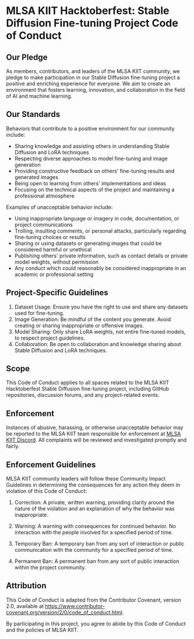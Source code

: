 # MLSA KIIT Hacktoberfest: Stable Diffusion Fine-tuning Project Code of Conduct

## Our Pledge

As members, contributors, and leaders of the MLSA KIIT community, we pledge to make participation in our Stable Diffusion fine-tuning project a positive and enriching experience for everyone. We aim to create an environment that fosters learning, innovation, and collaboration in the field of AI and machine learning.

## Our Standards

Behaviors that contribute to a positive environment for our community include:

* Sharing knowledge and assisting others in understanding Stable Diffusion and LoRA techniques
* Respecting diverse approaches to model fine-tuning and image generation
* Providing constructive feedback on others' fine-tuning results and generated images
* Being open to learning from others' implementations and ideas
* Focusing on the technical aspects of the project and maintaining a professional atmosphere

Examples of unacceptable behavior include:

* Using inappropriate language or imagery in code, documentation, or project communications
* Trolling, insulting comments, or personal attacks, particularly regarding fine-tuning choices or results
* Sharing or using datasets or generating images that could be considered harmful or unethical
* Publishing others' private information, such as contact details or private model weights, without permission
* Any conduct which could reasonably be considered inappropriate in an academic or professional setting

## Project-Specific Guidelines

1. Dataset Usage: Ensure you have the right to use and share any datasets used for fine-tuning.
2. Image Generation: Be mindful of the content you generate. Avoid creating or sharing inappropriate or offensive images.
3. Model Sharing: Only share LoRA weights, not entire fine-tuned models, to respect project guidelines.
4. Collaboration: Be open to collaboration and knowledge sharing about Stable Diffusion and LoRA techniques.

## Scope

This Code of Conduct applies to all spaces related to the MLSA KIIT Hacktoberfest Stable Diffusion fine-tuning project, including GitHub repositories, discussion forums, and any project-related events.

## Enforcement

Instances of abusive, harassing, or otherwise unacceptable behavior may be reported to the MLSA KIIT team responsible for enforcement at [MLSA KIIT Discord](https://discord.gg/DymVbhCmJf). All complaints will be reviewed and investigated promptly and fairly.

## Enforcement Guidelines

MLSA KIIT community leaders will follow these Community Impact Guidelines in determining the consequences for any action they deem in violation of this Code of Conduct:

1. Correction: A private, written warning, providing clarity around the nature of the violation and an explanation of why the behavior was inappropriate.

2. Warning: A warning with consequences for continued behavior. No interaction with the people involved for a specified period of time.

3. Temporary Ban: A temporary ban from any sort of interaction or public communication with the community for a specified period of time.

4. Permanent Ban: A permanent ban from any sort of public interaction within the project community.

## Attribution

This Code of Conduct is adapted from the Contributor Covenant, version 2.0, available at https://www.contributor-covenant.org/version/2/0/code_of_conduct.html.

By participating in this project, you agree to abide by this Code of Conduct and the policies of MLSA KIIT.